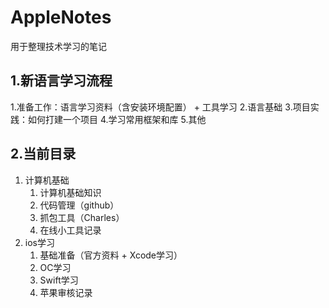 # AppleNotes 
用于整理技术学习的笔记

## 1.新语言学习流程
1.准备工作：语言学习资料（含安装环境配置） + 工具学习
2.语言基础
3.项目实践：如何打建一个项目
4.学习常用框架和库
5.其他

## 2.当前目录
1. 计算机基础
   1. 计算机基础知识
   2. 代码管理（github）
   3. 抓包工具（Charles）
   4. 在线小工具记录
2. ios学习
   1. 基础准备（官方资料 + Xcode学习）
   2. OC学习
   3. Swift学习
   4. 苹果审核记录